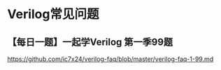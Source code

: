 # Verilog常见问题

## 【每日一题】一起学Verilog 第一季99题

https://github.com/ic7x24/verilog-faq/blob/master/verilog-faq-1-99.md



